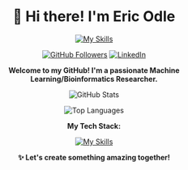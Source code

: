 <h1 align="center">👋 Hi there! I'm Eric Odle</h1>
<p align="center">
  <a href="https://skillicons.dev">
    <img src="https://skillicons.dev/icons?i=bash,linux,mint,redhat,latex,python,pytorch,sklearn,opencv,ruby,rails,js,npm,postgres,docker,git,github,notion&perline=9" alt="My Skills" />
  </a>
</p>
<p align="center">
  <a href="https://github.com/your-github-profile"><img src="https://img.shields.io/github/followers/your-github-profile?label=Follow%20Me&style=social" alt="GitHub Followers"></a>
  <a href="https://www.linkedin.com/in/your-linkedin-profile/"><img src="https://img.shields.io/badge/LinkedIn-Connect-blue?style=flat&logo=linkedin" alt="LinkedIn"></a>
</p>
<p align="center">
  <strong>Welcome to my GitHub! I'm a passionate Machine Learning/Bioinformatics Researcher.</strong>
</p>
<p align="center">
  <img src="https://github-readme-stats.vercel.app/api?username=your-github-profile&show_icons=true&theme=radical" alt="GitHub Stats">
</p>
<p align="center">
  <img src="https://github-readme-stats.vercel.app/api/top-langs/?username=your-github-profile&layout=compact&theme=radical" alt="Top Languages">
</p>
<p align="center">
  <strong>My Tech Stack:</strong>
</p>
<p align="center">
  <a href="https://github.com/your-github-profile"><img src="https://skillicons.dev/icons?i=bash,linux,mint,redhat,latex,python,pytorch,sklearn,opencv,ruby,rails,js,npm,postgres,docker,git,github,notion&perline=9" alt="My Skills"></a>
</p>
<p align="center">
  <strong>✨ Let's create something amazing together!</strong>
</p>
